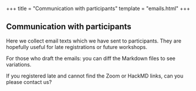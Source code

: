 +++
title = "Communication with participants"
template = "emails.html"
+++

## Communication with participants

Here we collect email texts which we have sent to participants.  They are
hopefully useful for late registrations or future workshops.

For those who draft the emails: you can diff the Markdown files to see variations.

<div class="uk-alert-danger" uk-alert>
  <a class="uk-alert-close" uk-close></a>
  <p>
    If you registered late and cannot find the Zoom or HackMD links, can you please contact us?
  </p>
</div>
